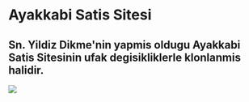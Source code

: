 <h1> Ayakkabi Satis Sitesi</h1>


<h2> Sn. Yildiz Dikme'nin yapmis oldugu Ayakkabi Satis Sitesinin ufak degisikliklerle klonlanmis halidir. </h2>


![](Adidas-EkranKaydi.gif)